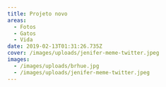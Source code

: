 ```yaml
---
title: Projeto novo
areas:
  - Fotos
  - Gatos
  - Vida
date: 2019-02-13T01:31:26.735Z
cover: /images/uploads/jenifer-meme-twitter.jpeg
images:
  - /images/uploads/brhue.jpg
  - /images/uploads/jenifer-meme-twitter.jpeg
---
```


